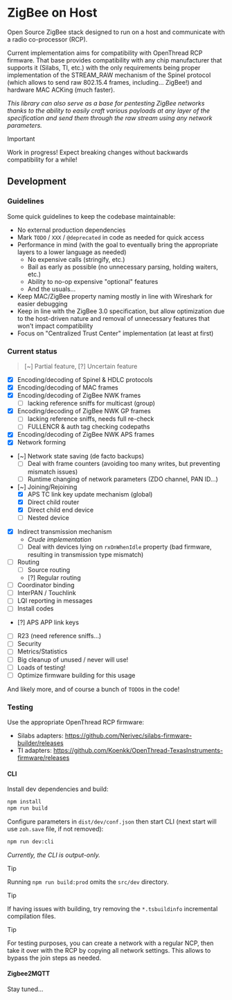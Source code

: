 # ZigBee on Host

Open Source ZigBee stack designed to run on a host and communicate with a radio co-processor (RCP).

Current implementation aims for compatibility with OpenThread RCP firmware. That base provides compatibility with any chip manufacturer that supports it (Silabs, TI, etc.) with the only requirements being proper implementation of the STREAM_RAW mechanism of the Spinel protocol (which allows to send raw 802.15.4 frames, including... ZigBee!) and hardware MAC ACKing (much faster).

_This library can also serve as a base for pentesting ZigBee networks thanks to the ability to easily craft various payloads at any layer of the specification and send them through the raw stream using any network parameters._

> [!IMPORTANT]
> Work in progress! Expect breaking changes without backwards compatibility for a while!

## Development

### Guidelines

Some quick guidelines to keep the codebase maintainable:

- No external production dependencies
- Mark `TODO` / `XXX` / `@deprecated` in code as needed for quick access
- Performance in mind (with the goal to eventually bring the appropriate layers to a lower language as needed)
  - No expensive calls (stringify, etc.)
  - Bail as early as possible (no unnecessary parsing, holding waiters, etc.)
  - Ability to no-op expensive "optional" features
  - And the usuals...
- Keep MAC/ZigBee property naming mostly in line with Wireshark for easier debugging
- Keep in line with the ZigBee 3.0 specification, but allow optimization due to the host-driven nature and removal of unnecessary features that won't impact compatibility
- Focus on "Centralized Trust Center" implementation (at least at first)

### Current status

> [~] Partial feature, [?] Uncertain feature

- [x] Encoding/decoding of Spinel & HDLC protocols
- [x] Encoding/decoding of MAC frames
- [x] Encoding/decoding of ZigBee NWK frames
  - [ ] lacking reference sniffs for multicast (group)
- [x] Encoding/decoding of ZigBee NWK GP frames
  - [ ] lacking reference sniffs, needs full re-check
  - [ ] FULLENCR & auth tag checking codepaths
- [x] Encoding/decoding of ZigBee NWK APS frames
- [x] Network forming
- [~] Network state saving (de facto backups)
  - [ ] Deal with frame counters (avoiding too many writes, but preventing mismatch issues)
  - [ ] Runtime changing of network parameters (ZDO channel, PAN ID...)
- [~] Joining/Rejoining
  - [x] APS TC link key update mechanism (global)
  - [x] Direct child router
  - [x] Direct child end device
  - [ ] Nested device
- [x] Indirect transmission mechanism
  - _Crude implementation_
  - [ ] Deal with devices lying on `rxOnWhenIdle` property (bad firmware, resulting in transmission type mismatch)
- [ ] Routing
  - [ ] Source routing
  - [?] Regular routing
- [ ] Coordinator binding
- [ ] InterPAN / Touchlink
- [ ] LQI reporting in messages
- [ ] Install codes
- [?] APS APP link keys
- [ ] R23 (need reference sniffs...)
- [ ] Security
- [ ] Metrics/Statistics
- [ ] Big cleanup of unused / never will use!
- [ ] Loads of testing!
- [ ] Optimize firmware building for this usage

And likely more, and of course a bunch of `TODO`s in the code!

### Testing

Use the appropriate OpenThread RCP firmware:
- Silabs adapters: https://github.com/Nerivec/silabs-firmware-builder/releases
- TI adapters: https://github.com/Koenkk/OpenThread-TexasInstruments-firmware/releases

#### CLI

Install dev dependencies and build:

```bash
npm install
npm run build
```

Configure parameters in `dist/dev/conf.json` then start CLI (next start will use `zoh.save` file, if not removed):

```bash
npm run dev:cli
```

_Currently, the CLI is output-only._

> [!TIP]
> Running `npm run build:prod` omits the `src/dev` directory.

> [!TIP]
> If having issues with building, try removing the `*.tsbuildinfo` incremental compilation files.

> [!TIP]
> For testing purposes, you can create a network with a regular NCP, then take it over with the RCP by copying all network settings. This allows to bypass the join steps as needed.

#### Zigbee2MQTT

Stay tuned...
